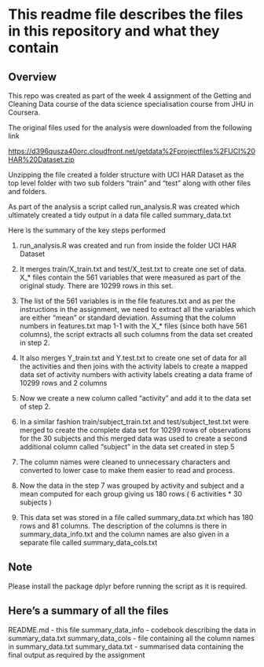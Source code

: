 # This readme file describes the files in this repository and what they contain

## Overview
This repo was created as part of the week 4 assignment of the Getting and Cleaning Data course of the data science specialisation course from JHU in Coursera.

The original files used for the analysis were downloaded from the following link
 
https://d396qusza40orc.cloudfront.net/getdata%2Fprojectfiles%2FUCI%20HAR%20Dataset.zip

Unzipping the file created a folder structure with UCI HAR Dataset as the top level folder with two sub folders “train” and “test” along with other files and folders.

As part of the analysis a script called run_analysis.R was created which ultimately created a tidy output in a data file called summary_data.txt


Here is the summary of the key steps performed

1. run_analysis.R was created and run from inside the folder UCI HAR Dataset

2. It merges train/X_train.txt and test/X_test.txt to create one set of data. X_* files contain the 561 variables that were measured as part of the original study. There are 10299 rows in this set.

3. The list of the 561 variables is in the file features.txt and as per the instructions in the assignment, we need to extract all the variables which are either “mean” or standard deviation. Assuming that the column numbers in features.txt map 1-1 with the X_* files (since both have 561 columns), the script extracts all such columns from the data set created in step 2.


4. It also merges Y_train.txt and Y.test.txt to create one set of data for all the activities and then joins with the activity labels to create a mapped data set of activity numbers with activity labels creating a data frame of 10299 rows and 2 columns

5. Now we create a new column called “activity” and add it to the data set of step 2.

6. In a similar fashion train/subject_train.txt and test/subject_test.txt were merged to create the complete data set for 10299 rows of observations for the 30 subjects and this merged data was used to create a second additional column called “subject” in the data set created in step 5

7. The column names were cleaned to unnecessary characters and converted to lower case to make them easier to read and process.

8. Now the data in the step 7 was grouped by activity and subject and a mean computed for each group giving us 180 rows ( 6 activities * 30 subjects )

9. This data set was stored in a file called summary_data.txt which has 180 rows and 81 columns. The description of the columns is there in summary_data_info.txt and the column names are also given in a separate file called summary_data_cols.txt

## Note
Please install the package dplyr before running the script as it is required.

## Here’s a summary of all the files 

README.md - this file
summary_data_info - codebook describing the data in summary_data.txt
summary_data_cols - file containing all the column names in summary_data.txt
summary_data.txt - summarised data containing the final output as required by the assignment

